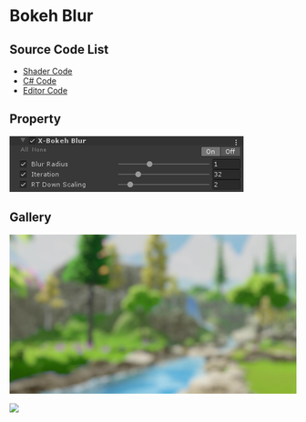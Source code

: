 
# Bokeh Blur

## Source Code List
- [Shader Code](Shader/BokehBlur.shader)
- [C# Code](BokehBlur.cs)
- [Editor Code](Editor/BokehBlurEditor.cs)

## Property
![](https://raw.githubusercontent.com/QianMo/X-PostProcessing-Gallery/master/Media/Blur/BokehBlur/BokehBlurProperty.png)

## Gallery
![](https://raw.githubusercontent.com/QianMo/X-PostProcessing-Gallery/master/Media/Blur/BokehBlur/BokehBlur.jpg)

![](https://raw.githubusercontent.com/QianMo/X-PostProcessing-Gallery/master/Media/Blur/BokehBlur/BokehBlur.gif)